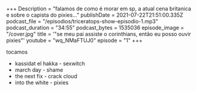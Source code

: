 +++
Description = "falamos de como é morar em sp, a atual cena britanica e sobre o capista do pixies..."
publishDate = 2021-07-22T21:51:00.335Z
podcast_file = "/episodios/triceratops-show-episodio-1.mp3"
podcast_duration = "34:55"
podcast_bytes = 1535036
episode_image = "/cover.jpg"
title = '"se meu pai assiste o corinthians, então eu posso ouvir pixies"'
youtube = "wq_NMaFTUJ0"
episode = "1"
+++


tocamos

* kassidat el hakka - sexwitch
* march day - shame
* the next fix - crack cloud
* into the white - pixies
